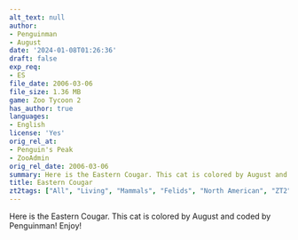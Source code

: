 ```yaml
---
alt_text: null
author:
- Penguinman
- August
date: '2024-01-08T01:26:36'
draft: false
exp_req:
- ES
file_date: 2006-03-06
file_size: 1.36 MB
game: Zoo Tycoon 2
has_author: true
languages:
- English
license: 'Yes'
orig_rel_at:
- Penguin's Peak
- ZooAdmin
orig_rel_date: 2006-03-06
summary: Here is the Eastern Cougar. This cat is colored by August and coded by Penguinman! Enjoy!
title: Eastern Cougar
zt2tags: ["All", "Living", "Mammals", "Felids", "North American", "ZT2" ]
---
```

Here is the Eastern Cougar. This cat is colored by August and coded by Penguinman! Enjoy!
